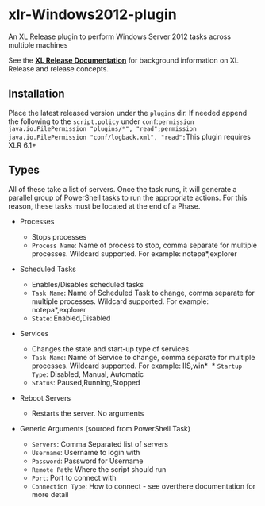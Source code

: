 # xlr-Windows2012-plugin
An XL Release plugin to perform Windows Server 2012 tasks across multiple machines

See the **[XL Release Documentation](https://docs.xebialabs.com/xl-release/index.html)** for background information on XL Release and release concepts.

## Installation #
Place the latest released version under the `plugins` dir. If needed append the following to the `script.policy` under `conf`:```permission java.io.FilePermission "plugins/*", "read";permission java.io.FilePermission "conf/logback.xml", "read";```This plugin requires XLR 6.1+

## Types ##

All of these take a list of servers. Once the task runs, it will generate a parallel group of PowerShell tasks to run the appropriate actions. For this reason, these tasks must be located at the end of a Phase. 

+ Processes
  *  Stops processes
  * `Process Name`: Name of process to stop, comma separate for multiple processes. Wildcard supported. For example: notepa*,explorer

+ Scheduled Tasks
  *  Enables/Disables scheduled tasks
  * `Task Name`: Name of Scheduled Task to change, comma separate for multiple processes. Wildcard supported. For example: notepa*,explorer
  * `State`: Enabled,Disabled

+ Services
  * Changes the state and start-up type of services. 
  * `Task Name`: Name of Service to change, comma separate for multiple processes. Wildcard supported. For example: IIS,win*
  * `Startup Type`: Disabled, Manual, Automatic
  * `Status`: Paused,Running,Stopped
  
+ Reboot Servers
  * Restarts the server. No arguments
  
+ Generic Arguments (sourced from PowerShell Task)
  * `Servers`: Comma Separated list of servers  
  * `Username`: Username to login with
  * `Password`: Password for Username
  * `Remote Path`: Where the script should run
  * `Port`: Port to connect with
  * `Connection Type`: How to connect - see overthere documentation for more detail
